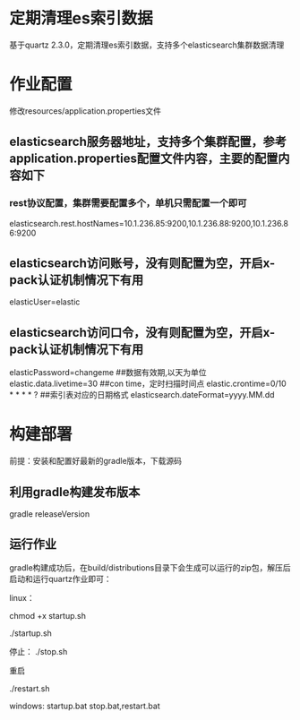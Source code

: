 # 定期清理es索引数据
基于quartz 2.3.0，定期清理es索引数据，支持多个elasticsearch集群数据清理


# 作业配置
修改resources/application.properties文件

## elasticsearch服务器地址，支持多个集群配置，参考application.properties配置文件内容，主要的配置内容如下

### rest协议配置，集群需要配置多个，单机只需配置一个即可
elasticsearch.rest.hostNames=10.1.236.85:9200,10.1.236.88:9200,10.1.236.86:9200
## elasticsearch访问账号，没有则配置为空，开启x-pack认证机制情况下有用
elasticUser=elastic
## elasticsearch访问口令，没有则配置为空，开启x-pack认证机制情况下有用
elasticPassword=changeme
##数据有效期,以天为单位
elastic.data.livetime=30
##con time，定时扫描时间点
elastic.crontime=0/10 * * * * ?
##索引表对应的日期格式
elasticsearch.dateFormat=yyyy.MM.dd

# 构建部署
前提：安装和配置好最新的gradle版本，下载源码
## 利用gradle构建发布版本
gradle releaseVersion

## 运行作业
gradle构建成功后，在build/distributions目录下会生成可以运行的zip包，解压后启动和运行quartz作业即可：


linux：

chmod +x startup.sh

./startup.sh

停止：
./stop.sh

重启

./restart.sh

windows: startup.bat stop.bat,restart.bat


